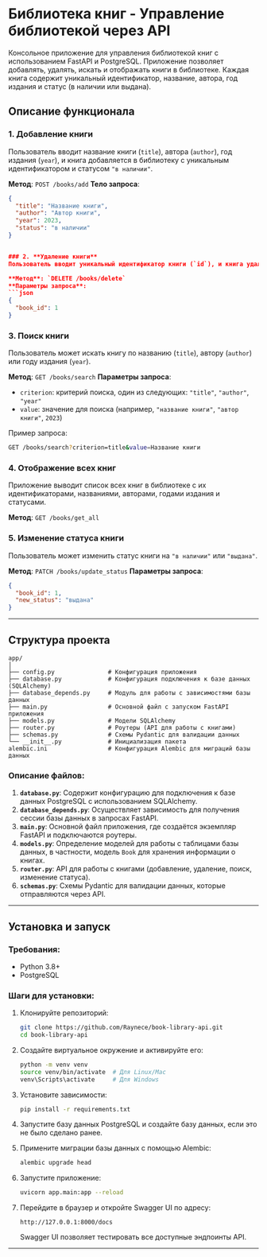 # Библиотека книг - Управление библиотекой через API

Консольное приложение для управления библиотекой книг с использованием FastAPI и PostgreSQL. Приложение позволяет добавлять, удалять, искать и отображать книги в библиотеке. Каждая книга содержит уникальный идентификатор, название, автора, год издания и статус (в наличии или выдана).

## Описание функционала

### 1. **Добавление книги**
   Пользователь вводит название книги (`title`), автора (`author`), год издания (`year`), и книга добавляется в библиотеку с уникальным идентификатором и статусом `"в наличии"`.

   **Метод**: `POST /books/add`
   **Тело запроса**:
   ```json
   {
     "title": "Название книги",
     "author": "Автор книги",
     "year": 2023,
     "status": "в наличии"
   }


### 2. **Удаление книги**
   Пользователь вводит уникальный идентификатор книги (`id`), и книга удаляется из библиотеки. Если книги с таким `id` не существует, возвращается ошибка.

   **Метод**: `DELETE /books/delete`
   **Параметры запроса**:
   ```json
   {
     "book_id": 1
   }
   ```

### 3. **Поиск книги**
   Пользователь может искать книгу по названию (`title`), автору (`author`) или году издания (`year`).

   **Метод**: `GET /books/search`
   **Параметры запроса**:
   - `criterion`: критерий поиска, один из следующих: `"title"`, `"author"`, `"year"`
   - `value`: значение для поиска (например, `"название книги"`, `"автор книги"`, `2023`)

   Пример запроса:
   ```bash
   GET /books/search?criterion=title&value=Название книги
   ```

### 4. **Отображение всех книг**
   Приложение выводит список всех книг в библиотеке с их идентификаторами, названиями, авторами, годами издания и статусами.

   **Метод**: `GET /books/get_all`

### 5. **Изменение статуса книги**
   Пользователь может изменить статус книги на `"в наличии"` или `"выдана"`.

   **Метод**: `PATCH /books/update_status`
   **Параметры запроса**:
   ```json
   {
     "book_id": 1,
     "new_status": "выдана"
   }
   ```

---

## Структура проекта

```
app/
│
├── config.py               # Конфигурация приложения
├── database.py             # Конфигурация подключения к базе данных (SQLAlchemy)
├── database_depends.py     # Модуль для работы с зависимостями базы данных
├── main.py                 # Основной файл с запуском FastAPI приложения
├── models.py               # Модели SQLAlchemy
├── router.py               # Роутеры (API для работы с книгами)
├── schemas.py              # Схемы Pydantic для валидации данных
└── __init__.py             # Инициализация пакета
alembic.ini                 # Конфигурация Alembic для миграций базы данных
```

### Описание файлов:

1. **`database.py`**: Содержит конфигурацию для подключения к базе данных PostgreSQL с использованием SQLAlchemy.
2. **`database_depends.py`**: Осуществляет зависимость для получения сессии базы данных в запросах FastAPI.
3. **`main.py`**: Основной файл приложения, где создаётся экземпляр FastAPI и подключаются роутеры.
4. **`models.py`**: Определение моделей для работы с таблицами базы данных, в частности, модель `Book` для хранения информации о книгах.
5. **`router.py`**: API для работы с книгами (добавление, удаление, поиск, изменение статуса).
6. **`schemas.py`**: Схемы Pydantic для валидации данных, которые отправляются через API.

---

## Установка и запуск

### Требования:
- Python 3.8+
- PostgreSQL

### Шаги для установки:

1. Клонируйте репозиторий:
   ```bash
   git clone https://github.com/Raynece/book-library-api.git
   cd book-library-api
   ```

2. Создайте виртуальное окружение и активируйте его:
   ```bash
   python -m venv venv
   source venv/bin/activate  # Для Linux/Mac
   venv\Scripts\activate     # Для Windows
   ```

3. Установите зависимости:
   ```bash
   pip install -r requirements.txt
   ```

4. Запустите базу данных PostgreSQL и создайте базу данных, если это не было сделано ранее.

5. Примените миграции базы данных с помощью Alembic:
   ```bash
   alembic upgrade head
   ```

6. Запустите приложение:
   ```bash
   uvicorn app.main:app --reload
   ```

7. Перейдите в браузер и откройте Swagger UI по адресу:
   ```
   http://127.0.0.1:8000/docs
   ```
   Swagger UI позволяет тестировать все доступные эндпоинты API.

---

